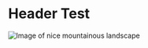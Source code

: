 # Header Test
![Image of nice mountainous landscape](https://user-images.githubusercontent.com/50553912/197354292-9523575a-e38f-437c-9495-4a452dbfdc86.png)
